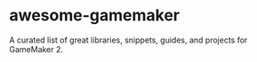 # awesome-gamemaker
A curated list of great libraries, snippets, guides, and projects for GameMaker 2.

